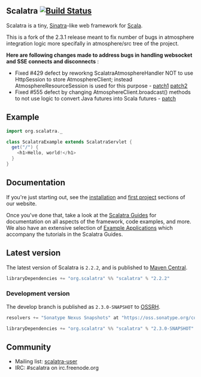 ## Scalatra [![Build Status](http://jenkins.backchat.io/buildStatus/icon?job=scalatra_2.3.x)](http://jenkins.backchat.io/job/scalatra_2.3.x/)

Scalatra is a tiny, [Sinatra](http://www.sinatrarb.com/)-like web framework for
[Scala](http://www.scala-lang.org/).

This is a fork of the 2.3.1 release meant to fix number of bugs in atmosphere integration logic more specifally in atmosphere/src tree of the project.

**Here are following changes made to address bugs in handling websocket and SSE connects and disconnects** : 
* Fixed #429 defect by reworkng ScalatraAtmosphereHandler NOT to use HttpSession to store AtmosphereClient; instead AtmosphereResourceSession is used for this purpose - [patch1](https://github.com/wkozaczuk/scalatra/commit/0cbe9990e2a32f4c4190d57f8ddc090a0e8f1fb1) [patch2](https://github.com/wkozaczuk/scalatra/commit/9d057a2169729d5865b73268d09ba7202795096f)
* Fixed #555 defect by changing AtmosphereClient.broadcast() methods to not use logic to convert Java futures into Scala futures - [patch](https://github.com/wkozaczuk/scalatra/commit/d46572a68efbc2a3de756a2fc6795ef46e0602c8)

## Example

```scala
import org.scalatra._

class ScalatraExample extends ScalatraServlet {
  get("/") {
    <h1>Hello, world!</h1>
  }
}
```

## Documentation

If you're just starting out, see the [installation](http://www.scalatra.org/2.2/getting-started/installation.html) and [first project](http://www.scalatra.org/2.2/getting-started/first-project.html) sections of our website. 

Once you've done that, take a look at the [Scalatra Guides](http://www.scalatra.org/guides/) for documentation on all aspects of the framework, code examples, and more. We also have an extensive selection of [Example Applications](https://github.com/scalatra/scalatra-website-examples) which accompany the tutorials in the Scalatra Guides.

## Latest version

The latest version of Scalatra is `2.2.2`, and is published to [Maven Central](http://repo1.maven.org/maven2/org/scalatra).

```scala
libraryDependencies += "org.scalatra" %% "scalatra" % "2.2.2"
```

### Development version

The develop branch is published as `2.3.0-SNAPSHOT` to [OSSRH](http://oss.sonatype.org/content/repositories/snapshots/org/scalatra). 

```scala
resolvers += "Sonatype Nexus Snapshots" at "https://oss.sonatype.org/content/repositories/snapshots"

libraryDependencies += "org.scalatra" %% "scalatra" % "2.3.0-SNAPSHOT"
```

## Community

* Mailing list: [scalatra-user](http://groups.google.com/group/scalatra-user)
* IRC: #scalatra on irc.freenode.org
